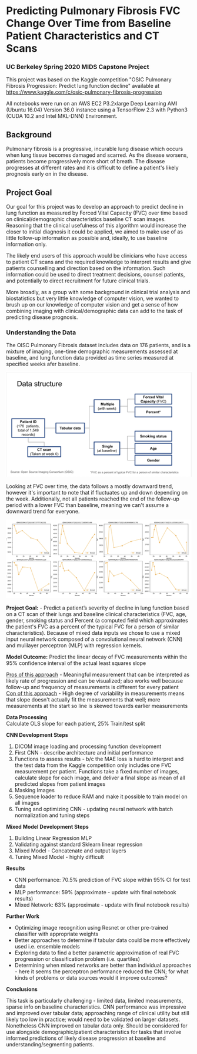 # Predicting Pulmonary Fibrosis FVC Change Over Time from Baseline Patient Characteristics and CT Scans

### UC Berkeley Spring 2020 MIDS Capstone Project

This project was based on the Kaggle competition "OSIC Pulmonary Fibrosis Progression: Predict lung function decline" available at https://www.kaggle.com/c/osic-pulmonary-fibrosis-progression

All notebooks were run on an AWS EC2 P3.2xlarge Deep Learning AMI (Ubuntu 16.04) Version 36.0 instance using a TensorFlow 2.3 with Python3 (CUDA 10.2 and Intel MKL-DNN) Environment.

## Background
Pulmonary fibrosis is a progressive, incurable lung disease which occurs when lung tissue becomes damaged and scarred. As the disease worsens, patients become progressively more short of breath. The disease progresses at different rates and it is difficult to define a patient's likely prognosis early on in the disease.  

## Project Goal
  
 Our goal for this project was to develop an approach to predict decline in lung function as measured by Forced Vital Capacity (FVC) over time based on clinical/demographic characteristics  baseline CT scan images. Reasoning that the clinical usefulness of this algorithm would increase the closer to initial diagnosis it could be applied, we aimed to make use of as little follow-up information as possible and, ideally, to use baseline information only.
 
 The likely end users of this approach would be clinicians who have access to patient CT scans and the required knowledge to interpret results and give patients counselling and direction based on the information. Such information could be used to direct treatment decisions, counsel patients, and potentially to direct recruitment for future clinical trials.
 
 More broadly, as a group with some background in clinical trial analysis and biostatistics but very little knowledge of computer vision, we wanted to brush up on our knowledge of computer vision and get a sense of how combining imaging with clinical/demographic data can add to the task of predicting disease prognosis. 
 
 ### Understanding the Data
 
 The OISC Pulmonary Fibrosis dataset includes data on 176 patients, and is a mixture of imaging, one-time demographic measurements assessed at baseline, and lung function data provided as time series measured at specified weeks afer baseline.  
   
![Data Schematic](/JPGs/data_schematic.png)
  
 Looking at FVC over time, the data follows a mostly downward trend, however it's important to note that if fluctuates up and down depending on the week. Additionally, not all patients reached the end of the follow-up period with a lower FVC than baseline, meaning we can't assume a downward trend for everyone.
   
 ![FVC Over Time](/JPGs/FVC_per_wk.png)
  
 
**Project Goal:** - Predict a patient’s severity of decline in lung function based on a CT scan of their lungs and baseline clinical characteristics (FVC, age, gender, smoking status and Percent (a computed field which approximates the patient's FVC as a percent of the typical FVC for a person of similar characteristics). Because of mixed data inputs we chose to use a mixed input neural network composed of a convolutional neural network (CNN) and mulilayer perceptron (MLP) with regression kernels.  

**Model Outcome:** Predict the linear decay of FVC measurements within the 95% confidence interval of the actual least squares slope  
  
<ins>Pros of this approach</ins> - Meaningful measurement that can be interpreted as likely rate of progression and can be visualized; also works well because follow-up and frequency of measurements is different for every patient  
<ins>Con of this approach</ins> - High degree of variability in measurements means that slope doesn't actually fit the measurements that well; more measurements at the start so line is skewed towards earlier measurements  
  

**Data Processing**  
Calculate OLS slope for each patient, 25% Train/test split

**CNN Development Steps**  
1) DICOM image loading and processing function development
2) First CNN - describe architecture and initial performance
3) Functions to assess results - b/c the MAE loss is hard to interpret and the test data from the Kaggle competition only includes one FVC measurement per patient. Functions take a fixed number of images, calculate slope for each image, and deliver a final slope as mean of all predicted slopes from patient images
4) Masking Images
5) Sequence loader to reduce RAM and make it possible to train model on all images
5) Tuning and optimizing CNN - updating neural network with batch normalization and tuning steps

**Mixed Model Development Steps**  
1) Building Linear Regression MLP
2) Validating against standard Sklearn linear regression
3) Mixed Model - Concatenate and output layers
4) Tuning Mixed Model - highly difficult

**Results**  
- CNN performance: 70.5% prediction of FVC slope within 95% CI for test data  
- MLP performance: 59% (approximate - update with final notebook results)  
- Mixed Network: 63% (approximate - update with final notebook results)  

**Further Work**  
- Optimizing image recognition using Resnet or other pre-trained classifier with appropriate weights  
- Better approaches to determine if tabular data could be more effectively used i.e. ensemble models  
- Exploring data to find a better parametric approximation of real FVC progression or classification problem (i.e. quartiles)  
- Determining when mixed networks are better than individual approaches - here it seems the perceptron performance reduced the CNN; for what kinds of problems or data sources would it improve outcomes?  

**Conclusions**  
  
This task is particularly challenging - limited data, limited measurements, sparse info on baseline characteristics. CNN performance was impressive and improved over tabular data; approaching range of clinical utility but still likely too low in practice; would need to be validated on larger datasets. Nonetheless CNN improved on tabular data only. Should be considered for use alongside demographic/patient characteristics for tasks that involve informed predictions of likely disease progression at baseline and understanding/segmenting patients.
